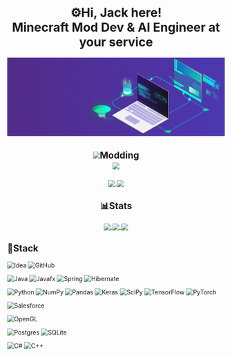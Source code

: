 <h1 align="center">⚙️Hi, Jack here!<br/>
Minecraft Mod Dev & AI Engineer at your service
</h1>

<div align="center">

  ![](header.gif)

</div>

<h2 align="center"> 
  <img height=24 src="https://ftbwiki.org/images/d/de/Item_Diamond_Gear_%28BuildCraft%29.png"/>Modding
  <br/>
  <img src="https://cf.way2muchnoise.eu/author/full_JackRaidenPH_downloads.svg" />
</h2>

<div align="center">

  <a href="https://www.curseforge.com/minecraft/mc-mods/dragons-survival">
    <img style='height: 125px;' align="center" src="https://github-readme-stats.vercel.app/api/pin/?username=BlackAures1&repo=DragonSurvival&theme=transparent" />
  </a>
  
  <a href="https://www.curseforge.com/minecraft/mc-mods/buildcraft-rf">
    <img style='height: 125px;' align="center" src="https://github-readme-stats.vercel.app/api/pin/?username=JackRaidenPH&repo=BuildCraftRF&theme=transparent" />
  </a>

</div>

<h2 align="center"> 📊Stats </h2>

<div align="center">
  
  <a href="https://github.com/anuraghazra/github-readme-stats">
    <img style='height: 175px;' align="center" src="https://github-readme-streak-stats.herokuapp.com/?user=jackraidenph&theme=transparent" />
  </a>
  <a href="https://github.com/anuraghazra/github-readme-stats">
    <img style='height: 175px; ' align="center" src="https://github-readme-stats-dusky-iota-11.vercel.app/api/top-langs/?username=jackraidenph&size_weight=0.65&count_weight=0.35&layout=compact&theme=transparent" />
  </a>
  
  <a href="https://github.com/anuraghazra/github-readme-stats">
    <img style='height: 150px;' align="center" src="https://github-readme-stats-dusky-iota-11.vercel.app/api/wakatime?username=jackraidenph&theme=transparent&langs_count=5" />
  </a>
  
</div>

## 🔧Stack

![Idea](https://img.shields.io/badge/IntelliJ_IDEA-000000.svg?style=for-the-badge&logo=intellij-idea&logoColor=white)
![GitHub](https://img.shields.io/badge/github-%23121011.svg?style=for-the-badge&logo=github&logoColor=white)

![Java](https://img.shields.io/badge/java-%23ED8B00.svg?style=for-the-badge&logo=openjdk&logoColor=white)
![Javafx](https://img.shields.io/badge/javafx-%23FF0000.svg?style=for-the-badge&logo=javafx&logoColor=white)
![Spring](https://img.shields.io/badge/spring-%236DB33F.svg?style=for-the-badge&logo=spring&logoColor=white)
![Hibernate](https://img.shields.io/badge/Hibernate-59666C?style=for-the-badge&logo=Hibernate&logoColor=white)


![Python](https://img.shields.io/badge/Python-3776AB?style=for-the-badge&logo=python&logoColor=white)
![NumPy](https://img.shields.io/badge/numpy-%23013243.svg?style=for-the-badge&logo=numpy&logoColor=white)
![Pandas](https://img.shields.io/badge/pandas-%23150458.svg?style=for-the-badge&logo=pandas&logoColor=white)
![Keras](https://img.shields.io/badge/Keras-%23D00000.svg?style=for-the-badge&logo=Keras&logoColor=white)
![SciPy](https://img.shields.io/badge/SciPy-%230C55A5.svg?style=for-the-badge&logo=scipy&logoColor=%white)
![TensorFlow](https://img.shields.io/badge/TensorFlow-%23FF6F00.svg?style=for-the-badge&logo=TensorFlow&logoColor=white)
![PyTorch](https://img.shields.io/badge/PyTorch-%23EE4C2C.svg?style=for-the-badge&logo=PyTorch&logoColor=white)

![Salesforce](https://img.shields.io/badge/Salesforce-00A1E0?style=for-the-badge&logo=Salesforce&logoColor=white)

![OpenGL](https://img.shields.io/badge/OpenGL-%23FFFFFF.svg?style=for-the-badge&logo=opengl)

![Postgres](https://img.shields.io/badge/postgres-%23316192.svg?style=for-the-badge&logo=postgresql&logoColor=white)
![SQLite](https://img.shields.io/badge/sqlite-%2307405e.svg?style=for-the-badge&logo=sqlite&logoColor=white)

![C#](https://img.shields.io/badge/c%23-%23239120.svg?style=for-the-badge&logo=csharp&logoColor=white)
![C++](https://img.shields.io/badge/c++-%2300599C.svg?style=for-the-badge&logo=c%2B%2B&logoColor=white)
